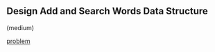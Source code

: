 ## Design Add and Search Words Data Structure
(medium)

<a href="https://leetcode.com/problems/design-add-and-search-words-data-structure/">problem</a>
